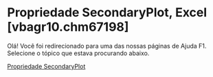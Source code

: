 
# Propriedade SecondaryPlot, Excel [vbagr10.chm67198]

Olá! Você foi redirecionado para uma das nossas páginas de Ajuda F1. Selecione o tópico que estava procurando abaixo.

[Propriedade SecondaryPlot](http://msdn.microsoft.com/library/6806a9d3-06cc-3786-5d1e-fbc23680da7a%28Office.15%29.aspx)
